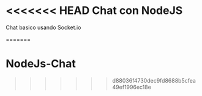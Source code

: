 <<<<<<< HEAD
Chat con NodeJS
======


Chat basico usando Socket.io

=======
# NodeJs-Chat
>>>>>>> d88036f4730dec9fd8688b5cfea49ef1996ec18e
